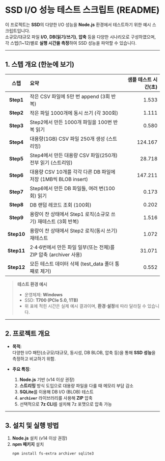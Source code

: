 # SSD I/O 성능 테스트 스크립트 (README)

이 프로젝트는 **SSD**의 다양한 I/O 성능을 **Node.js** 환경에서 테스트하기 위한 예시 스크립트입니다.  
소규모/대규모 파일 **I/O**, **DB(읽기/쓰기)**, **압축** 등을 다양한 시나리오로 구성하였으며,  
각 스텝(1~12)별로 **실행 시간을 측정**하여 SSD 성능을 파악할 수 있습니다.

---

## 1. 스텝 개요 (한눈에 보기)

| 스텝  | 요약                                                         | 샘플 테스트 시간(초) |
|:----:|:-------------------------------------------------------------|---------------------:|
| **Step1**  | 작은 CSV 파일에 5만 번 append (3회 반복)                               | 1.533               |
| **Step2**  | 작은 파일 1000개에 동시 쓰기 (각 300회)                                  | 1.111               |
| **Step3**  | Step2에서 만든 1000개 파일을 100번 반복 읽기                            | 0.580                |
| **Step4**  | 대용량(1GB) CSV 파일 250개 생성 (스트리밍)                              | 124.167              |
| **Step5**  | Step4에서 만든 대용량 CSV 파일(250개) 전부 읽기 (스트리밍)              | 28.718               |
| **Step6**  | 대용량 CSV 10개를 각각 다른 DB 파일에 저장 (1MB씩 BLOB insert)           | 147.211               |
| **Step7**  | Step6에서 만든 DB 파일들, 여러 번(100회) 읽기                           | 0.173                |
| **Step8**  | DB 랜덤 레코드 조회 (100회)                                            | 0.202                |
| **Step9**  | 용량이 찬 상태에서 Step1 로직(소규모 쓰기) 재테스트 (3회 반복)           | 1.516               |
| **Step10** | 용량이 찬 상태에서 Step2 로직(동시 쓰기) 재테스트                        | 1.072                |
| **Step11** | 2·4·6번에서 만든 파일 일부(또는 전체)를 ZIP 압축 (archiver 사용)         | 31.071               |
| **Step12** | 모든 테스트 데이터 삭제 (test_data 폴더 통째로 제거)                    | 0.552                |

> **테스트 환경 예시**  
> - 운영체제: **Windows**  
> - SSD: **T700 (PCIe 5.0, 1TB)**  
> - 위 표에 적힌 시간은 실제 예시 결과이며, **환경·설정**에 따라 달라질 수 있습니다.

---

## 2. 프로젝트 개요

- **목적**:  
  다양한 I/O 패턴(소규모/대규모, 동시성, DB BLOB, 압축 등)을 통해 **SSD 성능**을 측정하고 비교하기 위함.

- **주요 특징**:
  1. **Node.js** 기반 (v14 이상 권장)  
  2. **스트리밍** 방식 도입으로 대용량 파일을 다룰 때 메모리 부담 감소  
  3. **SQLite**를 이용해 DB I/O (BLOB) 테스트  
  4. **`archiver`** 라이브러리를 사용해 **ZIP** 압축  
  5. 선택적으로 **7z CLI**를 설치해 7z 포맷으로 압축 가능

---

## 3. 설치 및 실행 방법

1. **Node.js** 설치 (v14 이상 권장)  
2. **npm 패키지** 설치  
   ```bash
   npm install fs-extra archiver sqlite3
